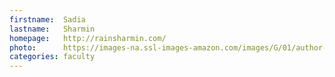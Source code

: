 ```yaml
---
firstname:  Sadia
lastname:   Sharmin
homepage:   http://rainsharmin.com/
photo:      https://images-na.ssl-images-amazon.com/images/G/01/author-pages/no-profile-image-placeholder-na._UX
categories: faculty
---
```

